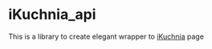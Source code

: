 # iKuchnia_api
This is a library to create elegant wrapper to [iKuchnia](https://ikuchnia.com.pl/) page
